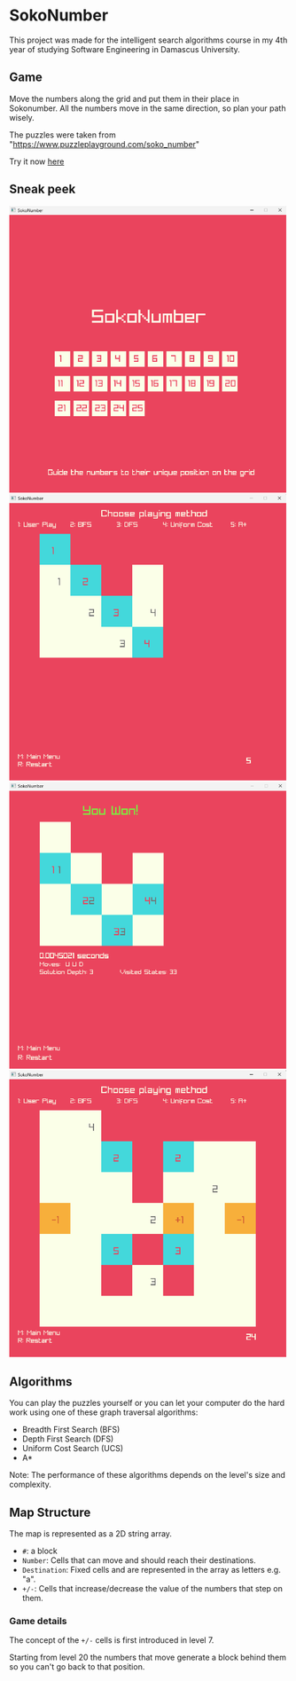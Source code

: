 # SokoNumber

This project was made for the intelligent search algorithms course in my 4th year of studying Software Engineering in Damascus University.

## Game

Move the numbers along the grid and put them in their place in Sokonumber. All the numbers move in the same direction, so plan your path wisely.

The puzzles were taken from "https://www.puzzleplayground.com/soko_number"

Try it now [here](https://github.com/IyadAlanssary/SokoNumber/releases/download/v1.0.0/SokoNumber-v1.0.0.zip)

## Sneak peek

<img src="https://github.com/IyadAlanssary/SokoNumber/blob/master/Screenshots/Screenshot%202024-06-24%20021411.png" alt="<Main Menu>" width="500"/>

<img src="https://github.com/IyadAlanssary/SokoNumber/blob/master/Screenshots/Screenshot%202024-06-24%20021520.png" alt="<Level 5>" width="500"/>

<img src="https://github.com/IyadAlanssary/SokoNumber/blob/master/Screenshots/Screenshot%202024-06-24%20021558.png" alt="<Level 5 solved>" width="500"/>

<img src="https://github.com/IyadAlanssary/SokoNumber/blob/master/Screenshots/Screenshot%202024-06-24%20021611.png" alt="<Level 24>" width="500"/>

## Algorithms

You can play the puzzles yourself or you can let your computer do the hard work using one of these graph traversal algorithms:

- Breadth First Search (BFS)
- Depth First Search (DFS)
- Uniform Cost Search (UCS)
- A\*

Note: The performance of these algorithms depends on the level's size and complexity.

## Map Structure

The map is represented as a 2D string array.

- `#`: a block
- `Number`: Cells that can move and should reach their destinations.
- `Destination`: Fixed cells and are represented in the array as letters e.g. "a".
- `+/-`: Cells that increase/decrease the value of the numbers that step on them.

### Game details

The concept of the `+/-` cells is first introduced in level 7.

Starting from level 20 the numbers that move generate a block behind them so you can't go back to that position.
